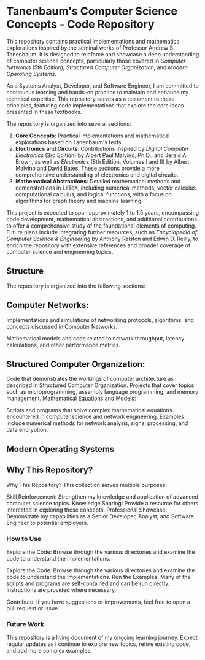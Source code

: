 # Tanenbaum's Computer Science Concepts - Code Repository

This repository contains practical implementations and mathematical explorations inspired by the seminal works of Professor Andrew S. Tanenbaum. It is designed to reinforce and showcase a deep understanding of computer science concepts, particularly those covered in *Computer Networks* (5th Edition), *Structured Computer Organization*, and *Modern Operating Systems*.

As a Systems Analyst, Developer, and Software Engineer, I am committed to continuous learning and hands-on practice to maintain and enhance my technical expertise. This repository serves as a testament to these principles, featuring code implementations that explore the core ideas presented in these textbooks.

The repository is organized into several sections:

1. **Core Concepts**: Practical implementations and mathematical explorations based on Tanenbaum's texts.
2. **Electronics and Circuits**: Contributions inspired by *Digital Computer Electronics* (3rd Edition) by Albert Paul Malvino, Ph.D., and Jerald A. Brown, as well as *Electronics* (8th Edition, Volumes I and II) by Albert Malvino and David Bates. These sections provide a more comprehensive understanding of electronics and digital circuits.
3. **Mathematical Abstractions**: Detailed mathematical methods and demonstrations in LaTeX, including numerical methods, vector calculus, computational calculus, and logical functions, with a focus on algorithms for graph theory and machine learning.

This project is expected to span approximately 1 to 1.5 years, encompassing code development, mathematical abstractions, and additional contributions to offer a comprehensive study of the foundational elements of computing. Future plans include integrating further resources, such as *Encyclopedia of Computer Science & Engineering* by Anthony Ralston and Edwin D. Reilly, to enrich the repository with extensive references and broader coverage of computer science and engineering topics.

## Structure
The repository is organized into the following sections:

## Computer Networks:

Implementations and simulations of networking protocols, algorithms, and concepts discussed in Computer Networks.

Mathematical models and code related to network throughput, latency calculations, and other performance metrics.

## Structured Computer Organization:

Code that demonstrates the workings of computer architecture as described in Structured Computer Organization.
Projects that cover topics such as microprogramming, assembly language programming, and memory management.
Mathematical Equations and Models:

Scripts and programs that solve complex mathematical equations encountered in computer science and network engineering.
Examples include numerical methods for network analysis, signal processing, and data encryption.

## Modern Operating Systems

## Why This Repository?

Why This Repository?
This collection serves multiple purposes:

Skill Reinforcement: Strengthen my knowledge and application of advanced computer science topics.
Knowledge Sharing: Provide a resource for others interested in exploring these concepts.
Professional Showcase: Demonstrate my capabilities as a Senior Developer, Analyst, and Software Engineer to potential employers.

### How to Use
Explore the Code: Browse through the various directories and examine the code to understand the implementations.

Explore the Code: Browse through the various directories and examine the code to understand the implementations.
Run the Examples: Many of the scripts and programs are self-contained and can be run directly. Instructions are provided where necessary.

Contribute: If you have suggestions or improvements, feel free to open a pull request or issue.

### Future Work
This repository is a living document of my ongoing learning journey. Expect regular updates as I continue to explore new topics, refine existing code, and add more complex examples.
